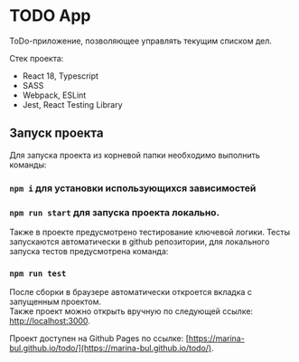 # TODO App
ToDo-приложение, позволяющее управлять текущим списком дел.

Стек проекта:
- React 18, Typescript
- SASS
- Webpack, ESLint
- Jest, React Testing Library

## Запуск проекта

Для запуска проекта из корневой папки необходимо выполнить команды:

### `npm i` для установки использующихся зависимостей
### `npm run start` для запуска проекта локально.

Также в проекте предусмотрено тестирование ключевой логики. Тесты запускаются автоматически в github репозитории, для локального запуска тестов предусмотрена команда:
### `npm run test`

После сборки в браузере автоматически откроется вкладка с запущенным проектом.\
Также проект можно открыть вручную по следующей ссылке: [http://localhost:3000](http://localhost:3000).

Проект доступен на Github Pages по ссылке: 
[https://marina-bul.github.io/todo/](https://marina-bul.github.io/todo/).

